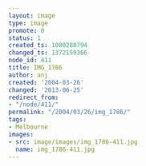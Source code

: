 ```yaml
---
layout: image
type: image
promote: 0
status: 1
created_ts: 1080280794
changed_ts: 1372159366
node_id: 411
title: IMG_1786
author: anj
created: '2004-03-26'
changed: '2013-06-25'
redirect_from:
- "/node/411/"
permalink: "/2004/03/26/img_1786/"
tags:
- Melbourne
images:
- src: image/images/img_1786-411.jpg
  name: img_1786-411.jpg
---
```


